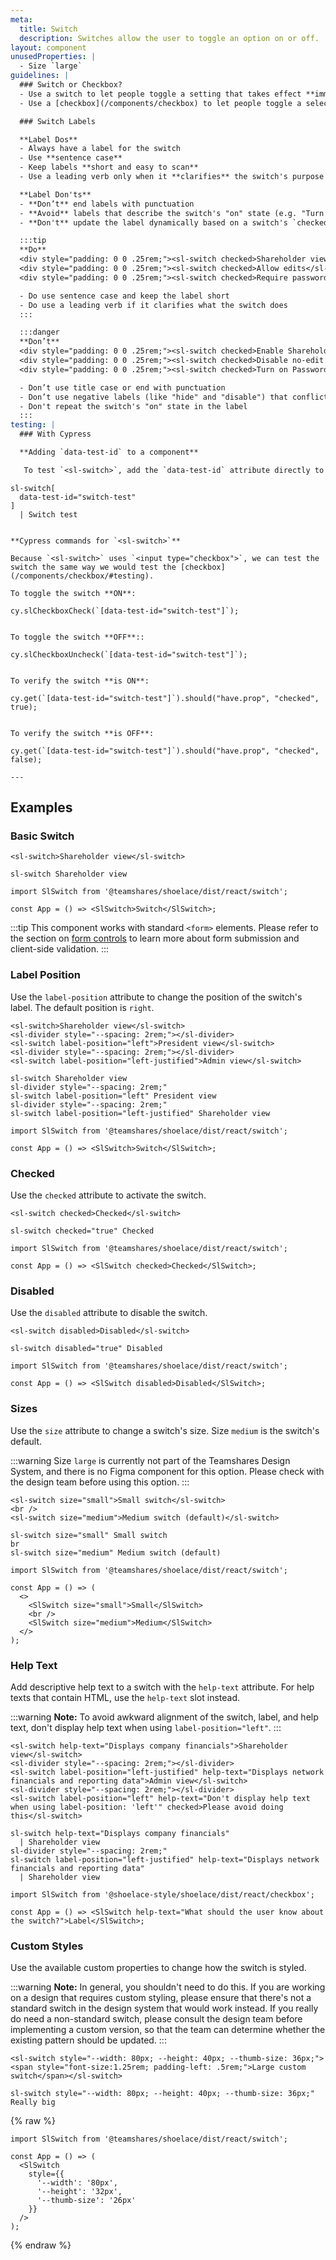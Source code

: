 ```yaml
---
meta:
  title: Switch
  description: Switches allow the user to toggle an option on or off.
layout: component
unusedProperties: |
  - Size `large`
guidelines: |
  ### Switch or Checkbox?
  - Use a switch to let people toggle a setting that takes effect **immediately**, like a light switch
  - Use a [checkbox](/components/checkbox) to let people toggle a selection that must be **saved before taking effect**

  ### Switch Labels

  **Label Dos**
  - Always have a label for the switch
  - Use **sentence case**
  - Keep labels **short and easy to scan**
  - Use a leading verb only when it **clarifies** the switch's purpose

  **Label Don'ts**
  - **Don’t** end labels with punctuation
  - **Avoid** labels that describe the switch's "on" state (e.g. "Turn on" or "Enable")
  - **Don't** update the label dynamically based on a switch's `checked` state

  :::tip
  **Do**
  <div style="padding: 0 0 .25rem;"><sl-switch checked>Shareholder view</sl-switch></div>
  <div style="padding: 0 0 .25rem;"><sl-switch checked>Allow edits</sl-switch></div>
  <div style="padding: 0 0 .25rem;"><sl-switch checked>Require password</sl-switch></div>

  - Do use sentence case and keep the label short
  - Do use a leading verb if it clarifies what the switch does
  :::

  :::danger 
  **Don’t**
  <div style="padding: 0 0 .25rem;"><sl-switch checked>Enable Shareholder View.</sl-switch></div>
  <div style="padding: 0 0 .25rem;"><sl-switch checked>Disable no-edit mode</sl-switch></div>
  <div style="padding: 0 0 .25rem;"><sl-switch checked>Turn on Password Requirement</sl-switch></div>

  - Don’t use title case or end with punctuation
  - Don’t use negative labels (like "hide" and "disable") that conflict with the “on” state of the switch
  - Don't repeat the switch's "on" state in the label
  :::
testing: |
  ### With Cypress

  **Adding `data-test-id` to a component**

   To test `<sl-switch>`, add the `data-test-id` attribute directly to the component:

  ```
    sl-switch[
      data-test-id="switch-test"
    ] 
      | Switch test
  ```

  **Cypress commands for `<sl-switch>`**

  Because `<sl-switch>` uses `<input type="checkbox">`, we can test the switch the same way we would test the [checkbox](/components/checkbox/#testing).

  To toggle the switch **ON**:
  ```
    cy.slCheckboxCheck(`[data-test-id="switch-test"]`);
  ```

  To toggle the switch **OFF**::
  ```
    cy.slCheckboxUncheck(`[data-test-id="switch-test"]`);
  ```

  To verify the switch **is ON**:
  ```
    cy.get(`[data-test-id="switch-test"]`).should("have.prop", "checked", true);
  ```

  To verify the switch **is OFF**:
  ```
    cy.get(`[data-test-id="switch-test"]`).should("have.prop", "checked", false);
  ```
---
```


## Examples

### Basic Switch

```html:preview
<sl-switch>Shareholder view</sl-switch>
```

```pug:slim
sl-switch Shareholder view
```

```jsx:react
import SlSwitch from '@teamshares/shoelace/dist/react/switch';

const App = () => <SlSwitch>Switch</SlSwitch>;
```

:::tip
This component works with standard `<form>` elements. Please refer to the section on [form controls](/getting-started/form-controls) to learn more about form submission and client-side validation.
:::

### Label Position

Use the `label-position` attribute to change the position of the switch's label. The default position is `right`.

```html:preview
<sl-switch>Shareholder view</sl-switch>
<sl-divider style="--spacing: 2rem;"></sl-divider>
<sl-switch label-position="left">President view</sl-switch>
<sl-divider style="--spacing: 2rem;"></sl-divider>
<sl-switch label-position="left-justified">Admin view</sl-switch>
```

```pug:slim
sl-switch Shareholder view
sl-divider style="--spacing: 2rem;"
sl-switch label-position="left" President view
sl-divider style="--spacing: 2rem;"
sl-switch label-position="left-justified" Shareholder view
```

```jsx:react
import SlSwitch from '@teamshares/shoelace/dist/react/switch';

const App = () => <SlSwitch>Switch</SlSwitch>;
```

### Checked

Use the `checked` attribute to activate the switch.

```html:preview
<sl-switch checked>Checked</sl-switch>
```

```pug:slim
sl-switch checked="true" Checked
```

```jsx:react
import SlSwitch from '@teamshares/shoelace/dist/react/switch';

const App = () => <SlSwitch checked>Checked</SlSwitch>;
```

### Disabled

Use the `disabled` attribute to disable the switch.

```html:preview
<sl-switch disabled>Disabled</sl-switch>
```

```pug:slim
sl-switch disabled="true" Disabled
```

```jsx:react
import SlSwitch from '@teamshares/shoelace/dist/react/switch';

const App = () => <SlSwitch disabled>Disabled</SlSwitch>;
```

### Sizes

Use the `size` attribute to change a switch's size. Size `medium` is the switch's default.

:::warning
Size `large` is currently not part of the Teamshares Design System, and there is no Figma component for this option. Please check with the design team before using this option.
:::

```html:preview
<sl-switch size="small">Small switch</sl-switch>
<br />
<sl-switch size="medium">Medium switch (default)</sl-switch>
```

```pug:slim
sl-switch size="small" Small switch
br
sl-switch size="medium" Medium switch (default)
```

```jsx:react
import SlSwitch from '@teamshares/shoelace/dist/react/switch';

const App = () => (
  <>
    <SlSwitch size="small">Small</SlSwitch>
    <br />
    <SlSwitch size="medium">Medium</SlSwitch>
  </>
);
```

### Help Text

Add descriptive help text to a switch with the `help-text` attribute. For help texts that contain HTML, use the `help-text` slot instead.

:::warning
**Note:** To avoid awkward alignment of the switch, label, and help text, don't display help text when using `label-position="left"`.
:::

```html:preview
<sl-switch help-text="Displays company financials">Shareholder view</sl-switch>
<sl-divider style="--spacing: 2rem;"></sl-divider>
<sl-switch label-position="left-justified" help-text="Displays network financials and reporting data">Admin view</sl-switch>
<sl-divider style="--spacing: 2rem;"></sl-divider>
<sl-switch label-position="left" help-text="Don't display help text when using label-position: 'left'" checked>Please avoid doing this</sl-switch>
```

```pug:slim
sl-switch help-text="Displays company financials"
  | Shareholder view
sl-divider style="--spacing: 2rem;"
sl-switch label-position="left-justified" help-text="Displays network financials and reporting data"
  | Shareholder view
```

```jsx:react
import SlSwitch from '@shoelace-style/shoelace/dist/react/checkbox';

const App = () => <SlSwitch help-text="What should the user know about the switch?">Label</SlSwitch>;
```

### Custom Styles

Use the available custom properties to change how the switch is styled.

:::warning
**Note:** In general, you shouldn't need to do this. If you are working on a design that requires custom styling, please ensure that there's not a standard switch in the design system that would work instead. If you really do need a non-standard switch, please consult the design team before implementing a custom version, so that the team can determine whether the existing pattern should be updated.
:::

```html:preview
<sl-switch style="--width: 80px; --height: 40px; --thumb-size: 36px;"><span style="font-size:1.25rem; padding-left: .5rem;">Large custom switch</span></sl-switch>
```

```pug:slim
sl-switch style="--width: 80px; --height: 40px; --thumb-size: 36px;" Really big
```

{% raw %}

```jsx:react
import SlSwitch from '@teamshares/shoelace/dist/react/switch';

const App = () => (
  <SlSwitch
    style={{
      '--width': '80px',
      '--height': '32px',
      '--thumb-size': '26px'
    }}
  />
);
```

{% endraw %}
